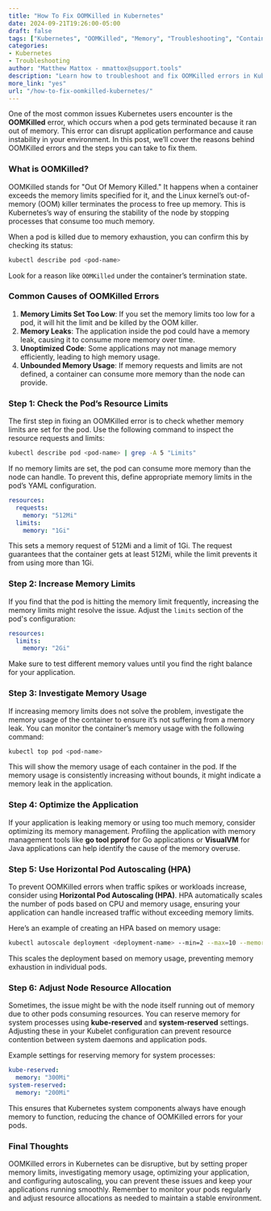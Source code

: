 ```yaml
---
title: "How To Fix OOMKilled in Kubernetes"  
date: 2024-09-21T19:26:00-05:00  
draft: false  
tags: ["Kubernetes", "OOMKilled", "Memory", "Troubleshooting", "Containers"]  
categories:  
- Kubernetes  
- Troubleshooting  
author: "Matthew Mattox - mmattox@support.tools"  
description: "Learn how to troubleshoot and fix OOMKilled errors in Kubernetes, ensuring your applications run smoothly without memory issues."  
more_link: "yes"  
url: "/how-to-fix-oomkilled-kubernetes/"  
---
```


One of the most common issues Kubernetes users encounter is the **OOMKilled** error, which occurs when a pod gets terminated because it ran out of memory. This error can disrupt application performance and cause instability in your environment. In this post, we’ll cover the reasons behind OOMKilled errors and the steps you can take to fix them.

<!--more-->

### What is OOMKilled?

OOMKilled stands for "Out Of Memory Killed." It happens when a container exceeds the memory limits specified for it, and the Linux kernel’s out-of-memory (OOM) killer terminates the process to free up memory. This is Kubernetes’s way of ensuring the stability of the node by stopping processes that consume too much memory.

When a pod is killed due to memory exhaustion, you can confirm this by checking its status:

```bash
kubectl describe pod <pod-name>
```

Look for a reason like `OOMKilled` under the container’s termination state.

### Common Causes of OOMKilled Errors

1. **Memory Limits Set Too Low**: If you set the memory limits too low for a pod, it will hit the limit and be killed by the OOM killer.
2. **Memory Leaks**: The application inside the pod could have a memory leak, causing it to consume more memory over time.
3. **Unoptimized Code**: Some applications may not manage memory efficiently, leading to high memory usage.
4. **Unbounded Memory Usage**: If memory requests and limits are not defined, a container can consume more memory than the node can provide.

### Step 1: Check the Pod’s Resource Limits

The first step in fixing an OOMKilled error is to check whether memory limits are set for the pod. Use the following command to inspect the resource requests and limits:

```bash
kubectl describe pod <pod-name> | grep -A 5 "Limits"
```

If no memory limits are set, the pod can consume more memory than the node can handle. To prevent this, define appropriate memory limits in the pod’s YAML configuration.

```yaml
resources:
  requests:
    memory: "512Mi"
  limits:
    memory: "1Gi"
```

This sets a memory request of 512Mi and a limit of 1Gi. The request guarantees that the container gets at least 512Mi, while the limit prevents it from using more than 1Gi.

### Step 2: Increase Memory Limits

If you find that the pod is hitting the memory limit frequently, increasing the memory limits might resolve the issue. Adjust the `limits` section of the pod's configuration:

```yaml
resources:
  limits:
    memory: "2Gi"
```

Make sure to test different memory values until you find the right balance for your application.

### Step 3: Investigate Memory Usage

If increasing memory limits does not solve the problem, investigate the memory usage of the container to ensure it’s not suffering from a memory leak. You can monitor the container’s memory usage with the following command:

```bash
kubectl top pod <pod-name>
```

This will show the memory usage of each container in the pod. If the memory usage is consistently increasing without bounds, it might indicate a memory leak in the application.

### Step 4: Optimize the Application

If your application is leaking memory or using too much memory, consider optimizing its memory management. Profiling the application with memory management tools like **go tool pprof** for Go applications or **VisualVM** for Java applications can help identify the cause of the memory overuse.

### Step 5: Use Horizontal Pod Autoscaling (HPA)

To prevent OOMKilled errors when traffic spikes or workloads increase, consider using **Horizontal Pod Autoscaling (HPA)**. HPA automatically scales the number of pods based on CPU and memory usage, ensuring your application can handle increased traffic without exceeding memory limits.

Here’s an example of creating an HPA based on memory usage:

```bash
kubectl autoscale deployment <deployment-name> --min=2 --max=10 --memory=80%
```

This scales the deployment based on memory usage, preventing memory exhaustion in individual pods.

### Step 6: Adjust Node Resource Allocation

Sometimes, the issue might be with the node itself running out of memory due to other pods consuming resources. You can reserve memory for system processes using **kube-reserved** and **system-reserved** settings. Adjusting these in your Kubelet configuration can prevent resource contention between system daemons and application pods.

Example settings for reserving memory for system processes:

```yaml
kube-reserved:
  memory: "300Mi"
system-reserved:
  memory: "200Mi"
```

This ensures that Kubernetes system components always have enough memory to function, reducing the chance of OOMKilled errors for your pods.

### Final Thoughts

OOMKilled errors in Kubernetes can be disruptive, but by setting proper memory limits, investigating memory usage, optimizing your application, and configuring autoscaling, you can prevent these issues and keep your applications running smoothly. Remember to monitor your pods regularly and adjust resource allocations as needed to maintain a stable environment.
